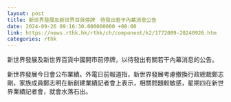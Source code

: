 ```yaml
---
layout: post
title: 新世界發展及新世界百貨停牌　待發出若干內幕消息公告
date: 2024-09-26 09:16:30.000000000 +08:00
link: https://news.rthk.hk/rthk/ch/component/k2/1772089-20240926.htm
categories: rthk
---
```


新世界發展及新世界百貨中國開市前停牌，以待發出有關若干內幕消息的公告。

新世界發展今日會公布業績。外電日前報道指，新世界發展考慮撤換行政總裁鄭志剛，家族成員鄭志明在新創建業績記者會上表示，相關問題較敏感，星期四在新世界業績記者會，就會水落石出。
